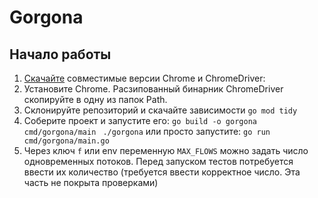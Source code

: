 # Gorgona
## Начало работы

1. [Скачайте](https://googlechromelabs.github.io/chrome-for-testing/#stable) совместимые версии Chrome и ChromeDriver:
2. Установите Chrome. Расзипованный бинарник ChromeDriver скопируйте в одну из папок Path.
3. Склонируйте репозиторий и скачайте зависимости
```go mod tidy```
4. Соберите проект и запустите его:
```go build -o gorgona cmd/gorgona/main```
``` ./gorgona```
или просто запустите:
```go run cmd/gorgona/main.go```
5. Через ключ ```f``` или env переменную ```MAX_FLOWS``` можно задать число одновременных потоков.
   Перед запуском тестов потребуется ввести их количество (требуется ввести корректное число. Эта часть не покрыта проверками)
